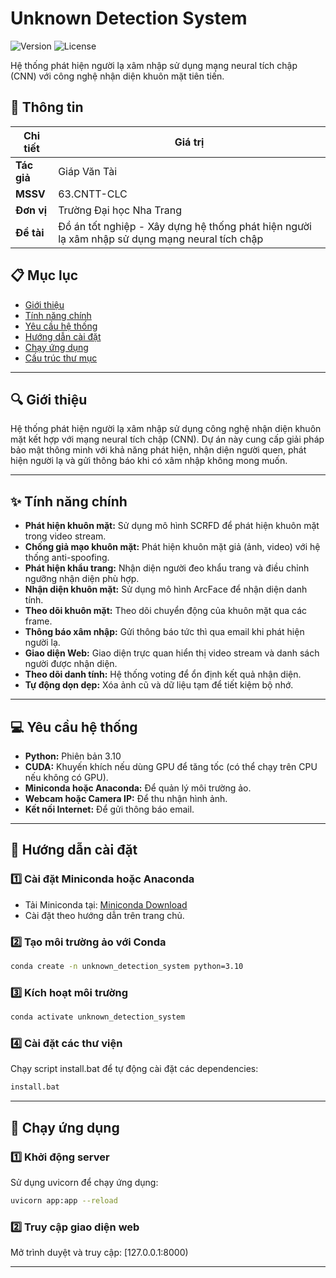 # Unknown Detection System

![Version](https://img.shields.io/badge/version-1.0.0-blue)
![License](https://img.shields.io/badge/license-Apache%202.0-green)

Hệ thống phát hiện người lạ xâm nhập sử dụng mạng neural tích chập (CNN) với công nghệ nhận diện khuôn mặt tiên tiến.

## 📝 Thông tin

| Chi tiết    | Giá trị                                                                                        |
| ----------- | ---------------------------------------------------------------------------------------------- |
| **Tác giả** | Giáp Văn Tài                                                                                   |
| **MSSV**    | 63.CNTT-CLC                                                                                    |
| **Đơn vị**  | Trường Đại học Nha Trang                                                                       |
| **Đề tài**  | Đồ án tốt nghiệp - Xây dựng hệ thống phát hiện người lạ xâm nhập sử dụng mạng neural tích chập |

## 📋 Mục lục

* [Giới thiệu](#giới-thiệu)
* [Tính năng chính](#tính-năng-chính)
* [Yêu cầu hệ thống](#yêu-cầu-hệ-thống)
* [Hướng dẫn cài đặt](#hướng-dẫn-cài-đặt)
* [Chạy ứng dụng](#chạy-ứng-dụng)
* [Cấu trúc thư mục](#cấu-trúc-thư-mục)

---

## 🔍 Giới thiệu

Hệ thống phát hiện người lạ xâm nhập sử dụng công nghệ nhận diện khuôn mặt kết hợp với mạng neural tích chập (CNN). Dự án này cung cấp giải pháp bảo mật thông minh với khả năng phát hiện, nhận diện người quen, phát hiện người lạ và gửi thông báo khi có xâm nhập không mong muốn.

---

## ✨ Tính năng chính

* **Phát hiện khuôn mặt:** Sử dụng mô hình SCRFD để phát hiện khuôn mặt trong video stream.
* **Chống giả mạo khuôn mặt:** Phát hiện khuôn mặt giả (ảnh, video) với hệ thống anti-spoofing.
* **Phát hiện khẩu trang:** Nhận diện người đeo khẩu trang và điều chỉnh ngưỡng nhận diện phù hợp.
* **Nhận diện khuôn mặt:** Sử dụng mô hình ArcFace để nhận diện danh tính.
* **Theo dõi khuôn mặt:** Theo dõi chuyển động của khuôn mặt qua các frame.
* **Thông báo xâm nhập:** Gửi thông báo tức thì qua email khi phát hiện người lạ.
* **Giao diện Web:** Giao diện trực quan hiển thị video stream và danh sách người được nhận diện.
* **Theo dõi danh tính:** Hệ thống voting để ổn định kết quả nhận diện.
* **Tự động dọn dẹp:** Xóa ảnh cũ và dữ liệu tạm để tiết kiệm bộ nhớ.

---

## 💻 Yêu cầu hệ thống

* **Python:** Phiên bản 3.10
* **CUDA:** Khuyến khích nếu dùng GPU để tăng tốc (có thể chạy trên CPU nếu không có GPU).
* **Miniconda hoặc Anaconda:** Để quản lý môi trường ảo.
* **Webcam hoặc Camera IP:** Để thu nhận hình ảnh.
* **Kết nối Internet:** Để gửi thông báo email.

---

## 🚀 Hướng dẫn cài đặt

### 1️⃣ **Cài đặt Miniconda hoặc Anaconda**

* Tải Miniconda tại: [Miniconda Download](https://docs.conda.io/en/latest/miniconda.html)
* Cài đặt theo hướng dẫn trên trang chủ.

### 2️⃣ **Tạo môi trường ảo với Conda**

```bash
conda create -n unknown_detection_system python=3.10
```

### 3️⃣ **Kích hoạt môi trường**

```bash
conda activate unknown_detection_system
```

### 4️⃣ **Cài đặt các thư viện**

Chạy script install.bat để tự động cài đặt các dependencies:

```bash
install.bat
```

---

## 🏃 **Chạy ứng dụng**

### 1️⃣ **Khởi động server**

Sử dụng uvicorn để chạy ứng dụng:

```bash
uvicorn app:app --reload
```

### 2️⃣ **Truy cập giao diện web**

Mở trình duyệt và truy cập: [127.0.0.1:8000)

---
